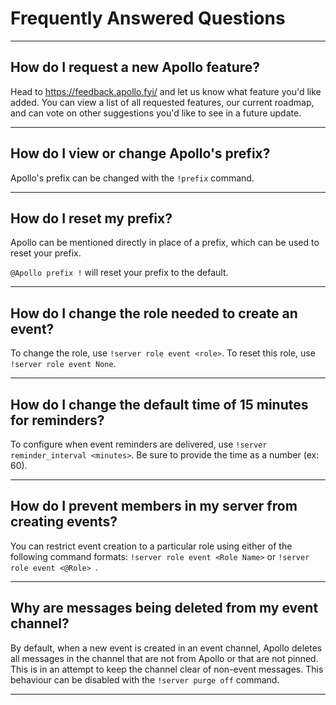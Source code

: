 # Frequently Answered Questions

---

## How do I request a new Apollo feature?

Head to https://feedback.apollo.fyi/ and let us know what feature you'd like added. You can view a list of all requested features, our current roadmap, and can vote on other suggestions you'd like to see in a future update.

---

## How do I view or change Apollo's prefix?

Apollo's prefix can be changed with the `!prefix` command.

---

## How do I reset my prefix?

Apollo can be mentioned directly in place of a prefix, which can be used to
reset your prefix.

`@Apollo prefix !` will reset your prefix to the default.

---

## How do I change the role needed to create an event?

To change the role, use `!server role event <role>`. To reset this role, use `!server role event None`.

---

## How do I change the default time of 15 minutes for reminders?

To configure when event reminders are delivered, use `!server reminder_interval <minutes>`. Be sure to provide the time as a number (ex: 60).

---

## How do I prevent members in my server from creating events?

You can restrict event creation to a particular role using either of the following command formats: `!server role event <Role Name>` or `!server role event <@Role> `.

---

## Why are messages being deleted from my event channel?

By default, when a new event is created in an event channel, Apollo deletes all messages in the channel that are not from Apollo or that are not pinned. This is in an attempt to keep the channel clear of non-event messages. This behaviour can be disabled with the `!server purge off` command.

---
